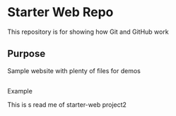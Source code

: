# Starter Web Repo

This repository is for showing how Git and GitHub work

## Purpose

Sample website with plenty of files for demos

##
Example

This is  s read me of starter-web project2